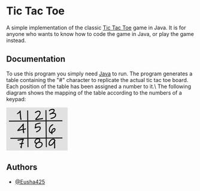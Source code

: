 # Tic Tac Toe

A simple implementation of the classic [Tic Tac Toe](https://en.wikipedia.org/wiki/Tic-tac-toe) game in Java. It is for anyone who wants to know how to code the game in Java, or play the game instead.

## Documentation

To use this program you simply need [Java](https://www.oracle.com/java/technologies/downloads/) to run. The program generates a table containing the "#" character to replicate the actual tic tac toe board. Each position of the table has been assigned a number to it.\ The following diagram shows the mapping of the table according to the numbers of a keypad: 

![map picture](https://github.com/Eusha425/TicTacToe/blob/main/Table%20map.png)

## Authors

- [@Eusha425](https://github.com/Eusha425)
